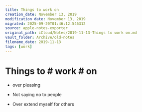 ```yaml
---
title: Things to work on
creation_date: November 13, 2019
modification_date: November 13, 2019
migrated: 2025-09-20T01:46:12.546312
source: apple-notes-exporter
original_path: iCloud/Notes/2019-11-13-Things to work on.md
vault_folder: Archive/old-notes
filename_date: 2019-11-13
tags: [work]
---
```



# Things to # work # on

- over pleasing 

- Not saying no to people
- Over extend myself for others 

